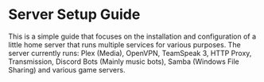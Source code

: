 # Server Setup Guide

This is a simple guide that focuses on the installation and configuration of a little home server that runs multiple services for various purposes. The server currently runs: Plex (Media), OpenVPN, TeamSpeak 3, HTTP Proxy, Transmission, Discord Bots (Mainly music bots), Samba (Windows File Sharing) and various game servers.
